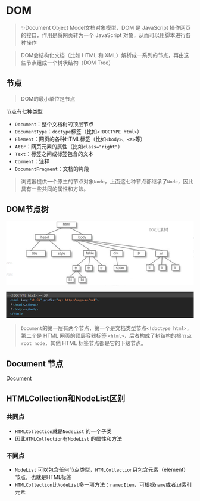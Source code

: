 # DOM

> ✨Document Object Model文档对象模型，DOM 是 JavaScript 操作网页的接口，作用是将网页转为一个 JavaScript 对象，从而可以用脚本进行各种操作

> DOM会结构化文档（比如 HTML 和 XML）解析成一系列的节点，再由这些节点组成一个树状结构（DOM Tree）

## 节点

> DOM的最小单位是节点

节点有七种类型

-   `Document`：整个文档树的顶层节点
-   `DocumentType`：`doctype`标签（比如`<!DOCTYPE html>`）
-   `Element`：网页的各种HTML标签（比如`<body>`、`<a>`等）
-   `Attr`：网页元素的属性（比如`class="right"`）
-   `Text`：标签之间或标签包含的文本
-   `Comment`：注释
-   `DocumentFragment`：文档的片段

> 浏览器提供一个原生的节点对象`Node`，上面这七种节点都继承了`Node`，因此具有一些共同的属性和方法。

## DOM节点树

![](file/image_fPMSU-UYuQ.png)

![](file/image_ChVqnSMpSg.png)

> `Document`的第一层有两个节点，第一个是文档类型节点`<!doctype html>`，第二个是 HTML 网页的顶层容器标签 `<html>`，后者构成了树结构的根节点`root node`，其他 HTML 标签节点都是它的下级节点。

## Document 节点

[Document](../Document/Document.md "Document")

## HTMLCollection和NodeList区别

### 共同点

-   `HTMLCollection`就是`NodeList` 的一个子类
-   因此`HTMLCollection`有`NodeList` 的属性和方法

### 不同点

-   `NodeList` 可以包含任何节点类型，`HTMLCollection`只包含元素（element）节点，也就是HTML标签
-   `HTMLCollection`比`NodeList`多一项方法：`namedItem`，可根据`name`或者`id`索引元素
